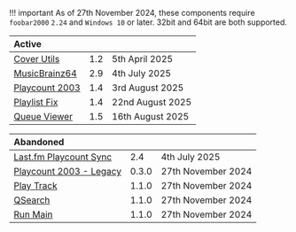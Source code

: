!!! important
	As of 27th November 2024, these components require `foobar2000` `2.24` and `Windows 10`
	or later. 32bit and 64bit are both supported.

|Active|||
|:---|:---|:---|
|[Cover Utils](component/cover-utils.md)|1.2|5th April 2025|
|[MusicBrainz64](component/musicbrainz64.md)|2.9|4th July 2025|
|[Playcount 2003](component/playcount-2003.md)|1.4|3rd August 2025|
|[Playlist Fix](component/playlist-fix.md)|1.4|22nd August 2025|
|[Queue Viewer](component/queue-viewer.md)|1.5|16th August 2025|

|Abandoned|||
|:---|:---|:---|
|[Last.fm Playcount Sync](component/lastfm-playcount-sync.md)|2.4|4th July 2025|
|[Playcount 2003 - Legacy](component/playcount-2003-legacy.md)|0.3.0|27th November 2024|
|[Play Track](component/play-track.md)|1.1.0|27th November 2024|
|[QSearch](component/qsearch.md)|1.1.0|27th November 2024|
|[Run Main](component/run-main.md)|1.1.0|27th November 2024|
